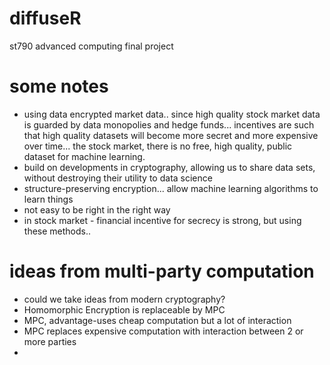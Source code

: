 # diffuseR
st790 advanced computing final project 

# some notes
- using data encrypted market data.. since high quality stock market data is guarded by data monopolies and hedge funds...  incentives are such that high quality datasets will become more secret and more expensive over time... the stock market, there is no free, high quality, public dataset for machine learning. 
- build on developments in cryptography, allowing us to share data sets, without destroying their utility to data science 
- structure-preserving encryption... allow machine learning algorithms to learn things 
- not easy to be right in the right way
- in stock market - financial incentive for secrecy is strong, but using these methods.. 

# ideas from multi-party computation
- could we take ideas from modern cryptography? 
- Homomorphic Encryption is replaceable by MPC
- MPC, advantage-uses cheap computation but a lot of interaction 
- MPC replaces expensive computation with interaction between 2 or more parties 
- 